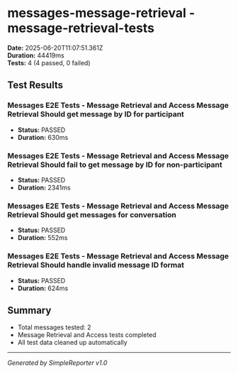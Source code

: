 # messages-message-retrieval - message-retrieval-tests

**Date:** 2025-06-20T11:07:51.361Z  
**Duration:** 44419ms  
**Tests:** 4 (4 passed, 0 failed)

## Test Results


### Messages E2E Tests - Message Retrieval and Access Message Retrieval Should get message by ID for participant
- **Status:** PASSED
- **Duration:** 630ms



### Messages E2E Tests - Message Retrieval and Access Message Retrieval Should fail to get message by ID for non-participant
- **Status:** PASSED
- **Duration:** 2341ms



### Messages E2E Tests - Message Retrieval and Access Message Retrieval Should get messages for conversation
- **Status:** PASSED
- **Duration:** 552ms



### Messages E2E Tests - Message Retrieval and Access Message Retrieval Should handle invalid message ID format
- **Status:** PASSED
- **Duration:** 624ms



## Summary

- Total messages tested: 2
- Message Retrieval and Access tests completed
- All test data cleaned up automatically

---
*Generated by SimpleReporter v1.0*
